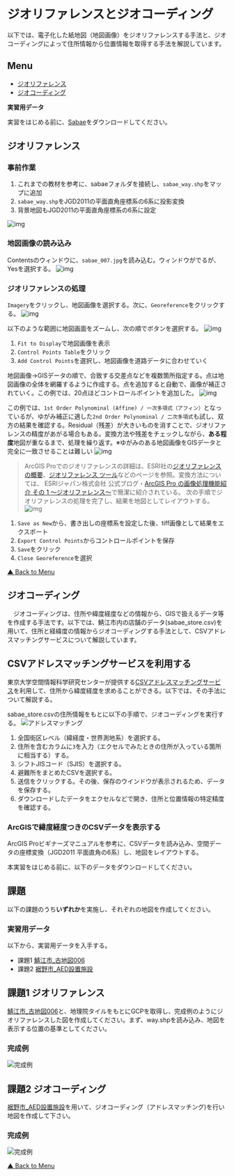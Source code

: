 # ジオリファレンスとジオコーディング
以下では、電子化した紙地図（地図画像）をジオリファレンスする手法と、ジオコーディングによって住所情報から位置情報を取得する手法を解説しています。

**Menu**
-------
- [ジオリファレンス](#ジオリファレンス)
- [ジオコーディング](#ジオコーディング)

**実習用データ**

実習をはじめる前に、[Sabae]をダウンロードしてください。

## ジオリファレンス

### 事前作業
1. これまでの教材を参考に、sabaeフォルダを接続し、`sabae_way.shp`をマップに追加
2. `sabae_way.shp`をJGD2011の平面直角座標系の6系に投影変換
3. 背景地図もJGD2011の平面直角座標系の6系に設定

![img](./img/4-1.png)

### 地図画像の読み込み
Contentsのウィンドウに、`sabae_007.jpg`を読み込む。ウィンドウがでるが、Yesを選択する。
![img](./img/4-2.png)

### ジオリファレンスの処理
`Imagery`をクリックし、地図画像を選択する。次に、`Georeference`をクリックする。
![img](./img/4-3.png)

以下のような範囲に地図画面をズームし、次の順でボタンを選択する。
![img](./img/4-4.png)

1. `Fit to Display`で地図画像を表示
2.  `Control Points Table`をクリック
3.  `Add Control Points`を選択し、地図画像を道路データに合わせていく

地図画像→GISデータの順で、合致する交差点などを複数箇所指定する。点は地図画像の全体を網羅するように作成する。点を追加すると自動で、画像が補正されていく。この例では、20点ほどコントロールポイントを追加した。
![img](./img/4-5.png)

この例では、`1st Order Polynominal (Affine) / 一次多項式（アフィン）`となっているが、ゆがみ補正に適した`2nd Order Polynominal / 二次多項式`も試し、双方の結果を確認する。Residual（残差）が大きいものを消すことで、ジオリファレンスの精度があがる場合もある。変換方法や残差をチェックしながら、**ある程度**地図が重なるまで、処理を繰り返す。※ゆがみのある地図画像をGISデータと完全に一致させることは難しい
![img](./img/4-6.png)

> ArcGIS Proでのジオリファレンスの詳細は、ESRI社の[ジオリファレンスの概要](https://pro.arcgis.com/ja/pro-app/latest/help/data/imagery/overview-of-georeferencing.htm)、[ジオリファレンス ツール](https://pro.arcgis.com/ja/pro-app/latest/help/data/imagery/georeferencing-tools.htm)などのページを参照。変換方法については、
ESRIジャパン株式会社 公式ブログ・[ArcGIS Pro の画像処理機能紹介 その 1 ～ジオリファレンス～](https://blog.esrij.com/2017/08/08/post-27513/)で簡潔に紹介されている。
次の手順でジオリファレンスの処理を完了し、結果を地図としてレイアウトする。
![img](./img/4-7.png)

1. `Save as New`から、書き出しの座標系を設定した後、tiff画像として結果をエクスポート
2. `Export Control Points`からコントロールポイントを保存
3. `Save`をクリック
4. `Close Georeference`を選択

[▲ Back to Menu]

## ジオコーディング
　ジオコーディングは、住所や緯度経度などの情報から、GISで扱えるデータ等を作成する手法です。以下では、鯖江市内の店舗のデータ(sabae_store.csv)を用いて、住所と経緯度の情報からジオコーディングする手法として、CSVアドレスマッチングサービスについて解説しています。

## CSVアドレスマッチングサービスを利用する
東京大学空間情報科学研究センターが提供する[CSVアドレスマッチングサービス]を利用して、住所から緯度経度を求めることができる。以下では、その手法について解説する。

sabae_store.csvの住所情報をもとに以下の手順で、ジオコーディングを実行する。
![アドレスマッチング](img/8pic_23.png)

1. 全国街区レベル（緯経度・世界測地系）を選択する。
2. 住所を含むカラムに`3`を入力（エクセルでみたときの住所が入っている箇所に相当する）する。
3. シフトJISコード（SJIS）を選択する。
4. 避難所をまとめたCSVを選択する。
5. 送信をクリックする。その後、保存のウインドウが表示されるため、データを保存する。
6. ダウンロードしたデータをエクセルなどで開き、住所と位置情報の特定精度を確認する。

### ArcGISで緯度経度つきのCSVデータを表示する
ArcGIS Proビギナーズマニュアルを参考に、CSVデータを読み込み、空間データの座標変換（JGD2011 平面直角の6系）し、地図をレイアウトする。

本実習をはじめる前に、以下のデータをダウンロードしてください。

## 課題
以下の課題のうち**いずれか**を実施し、それぞれの地図を作成してください。

### 実習用データ
以下から、実習用データを入手する。

- 課題1 [鯖江市_古地図006]
- 課題2 [裾野市_AED設置施設]


## 課題1 ジオリファレンス
[鯖江市_古地図006]と、地理院タイルをもとにGCPを取得し、完成例のようにジオリファレンスした図を作成してください。まず、way.shpを読み込み、地図を表示する位置の基準としてください。

### 完成例
![完成例](img/t8-2.png)


## 課題2 ジオコーディング
[裾野市_AED設置施設]を用いて、ジオコーディング（アドレスマッチング)を行い地図を作成して下さい。

### 完成例
![完成例](img/t8-3.png)

[▲ Back to Menu]

[Sabae]:https://github.com/gis-oer/datasets/raw/master/sabae.zip
[CSVアドレスマッチングサービス]:http://newspat.csis.u-tokyo.ac.jp/geocode-cgi/geocode.cgi?action=start
[鯖江市_古地図006]:https://github.com/gis-oer/datasets/raw/master/tasks/sabae_task.zip
[裾野市_AED設置施設]:https://github.com/gis-oer/datasets/raw/master/tasks/susono_task.zip

[▲ Back to Menu]:./4.md#Menu